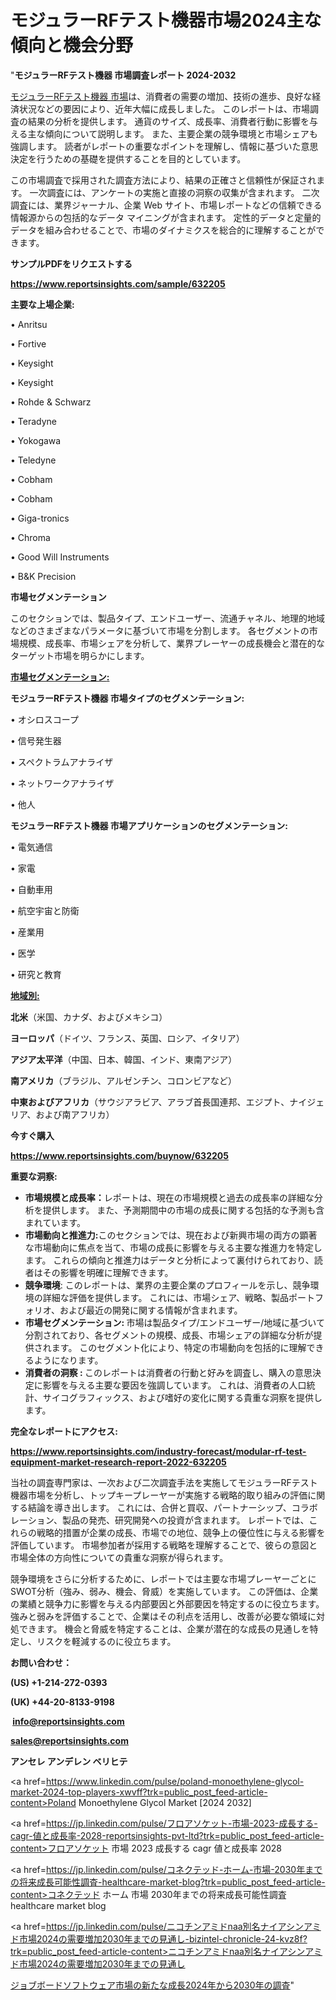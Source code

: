 # モジュラーRFテスト機器市場2024主な傾向と機会分野

"<strong>モジュラーRFテスト機器 市場調査レポート 2024-2032</strong>

<a href=https://www.reportsinsights.com/sample/632205>モジュラーRFテスト機器 市場</a>は、消費者の需要の増加、技術の進歩、良好な経済状況などの要因により、近年大幅に成長しました。 このレポートは、市場調査の結果の分析を提供します。 通貨のサイズ、成長率、消費者行動に影響を与える主な傾向について説明します。 また、主要企業の競争環境と市場シェアも強調します。 読者がレポートの重要なポイントを理解し、情報に基づいた意思決定を行うための基礎を提供することを目的としています。

この市場調査で採用された調査方法により、結果の正確さと信頼性が保証されます。 一次調査には、アンケートの実施と直接の洞察の収集が含まれます。 二次調査には、業界ジャーナル、企業 Web サイト、市場レポートなどの信頼できる情報源からの包括的なデータ マイニングが含まれます。 定性的データと定量的データを組み合わせることで、市場のダイナミクスを総合的に理解することができます。

<strong><b>サンプルPDFをリクエストする</b></strong>

<a href=https://www.reportsinsights.com/sample/632205><strong><u>https://www.reportsinsights.com/sample/632205</u></strong></a>

<strong>主要な上場企業:</strong>

• Anritsu

• Fortive

• Keysight

• Keysight

• Rohde & Schwarz

• Teradyne

• Yokogawa

• Teledyne

• Cobham

• Cobham

• Giga-tronics

• Chroma

• Good Will Instruments

• B&K Precision

<strong>市場セグメンテーション</strong>

このセクションでは、製品タイプ、エンドユーザー、流通チャネル、地理的地域などのさまざまなパラメータに基づいて市場を分割します。 各セグメントの市場規模、成長率、市場シェアを分析して、業界プレーヤーの成長機会と潜在的なターゲット市場を明らかにします。

<strong><u>市場セグメンテーション</u></strong><strong><u>:</u></strong>

<strong>モジュラーRFテスト機器 市場タイプのセグメンテーション:</strong>

• オシロスコープ

• 信号発生器

• スペクトラムアナライザ

• ネットワークアナライザ

• 他人

<strong>モジュラーRFテスト機器 市場アプリケーションのセグメンテーション:</strong>

• 電気通信

• 家電

• 自動車用

• 航空宇宙と防衛

• 産業用

• 医学

• 研究と教育

<strong><u>地域別</u></strong><strong><u>:</u></strong>

<strong>北米</strong>（米国、カナダ、およびメキシコ）

<strong>ヨーロッパ</strong>（ドイツ、フランス、英国、ロシア、イタリア）

<strong>アジア太平洋</strong>（中国、日本、韓国、インド、東南アジア）

<strong>南アメリカ</strong>（ブラジル、アルゼンチン、コロンビアなど）

<strong>中東およびアフリカ</strong>（サウジアラビア、アラブ首長国連邦、エジプト、ナイジェリア、および南アフリカ）

<strong>今すぐ購入</strong>

<a href=https://www.reportsinsights.com/buynow/632205><strong><u>https://www.reportsinsights.com/buynow/632205</u></strong></a>

<strong>重要な洞察:</strong>
<ul>
  <li><strong>市場規模と成長率：</strong>レポートは、現在の市場規模と過去の成長率の詳細な分析を提供します。 また、予測期間中の市場の成長に関する包括的な予測も含まれています。</li>
  <li><strong>市場動向と推進力:</strong>このセクションでは、現在および新興市場の両方の顕著な市場動向に焦点を当て、市場の成長に影響を与える主要な推進力を特定します。 これらの傾向と推進力はデータと分析によって裏付けられており、読者はその影響を明確に理解できます。</li>
  <li><strong>競争環境</strong>: このレポートは、業界の主要企業のプロフィールを示し、競争環境の詳細な評価を提供します。 これには、市場シェア、戦略、製品ポートフォリオ、および最近の開発に関する情報が含まれます。</li>
  <li><strong>市場セグメンテーション: </strong>市場は製品タイプ/エンドユーザー/地域に基づいて分割されており、各セグメントの規模、成長、市場シェアの詳細な分析が提供されます。 このセグメント化により、特定の市場動向を包括的に理解できるようになります。</li>
  <li><strong>消費者の洞察 : </strong>このレポートは消費者の行動と好みを調査し、購入の意思決定に影響を与える主要な要因を強調しています。 これは、消費者の人口統計、サイコグラフィックス、および嗜好の変化に関する貴重な洞察を提供します。</li>
</ul>
<strong>完全なレポートにアクセス:</strong>

<a href=https://www.reportsinsights.com/industry-forecast/modular-rf-test-equipment-market-research-report-2022-632205><strong><u><b>https://www.reportsinsights.com/industry-forecast/modular-rf-test-equipment-market-research-report-2022-632205</b></u></strong></a>

当社の調査専門家は、一次および二次調査手法を実施してモジュラーRFテスト機器市場を分析し、トップキープレーヤーが実施する戦略的取り組みの評価に関する結論を導き出します。 これには、合併と買収、パートナーシップ、コラボレーション、製品の発売、研究開発への投資が含まれます。 レポートでは、これらの戦略的措置が企業の成長、市場での地位、競争上の優位性に与える影響を評価しています。 市場参加者が採用する戦略を理解することで、彼らの意図と市場全体の方向性についての貴重な洞察が得られます。

競争環境をさらに分析するために、レポートでは主要な市場プレーヤーごとにSWOT分析（強み、弱み、機会、脅威）を実施しています。 この評価は、企業の業績と競争力に影響を与える内部要因と外部要因を特定するのに役立ちます。 強みと弱みを評価することで、企業はその利点を活用し、改善が必要な領域に対処できます。 機会と脅威を特定することは、企業が潜在的な成長の見通しを特定し、リスクを軽減するのに役立ちます。

<strong>お問い合わせ：</strong>

<strong>(US) +1-214-272-0393</strong>

<strong>(UK) +44-20-8133-9198</strong>

<strong> </strong><a href=info@reportsinsights.com><strong><u>info@reportsinsights.com</u></strong></a>

<a href=sales@reportsinsights.com><strong><u>sales@reportsinsights.com</u></strong></a>

<strong>アンセレ アンデレン ベリヒテ</strong>

<a href=https://www.linkedin.com/pulse/poland-monoethylene-glycol-market-2024-top-players-xwvff?trk=public_post_feed-article-content>Poland Monoethylene Glycol Market [2024 2032]</a>

<a href=https://jp.linkedin.com/pulse/フロアソケット-市場-2023-成長する-cagr-値と成長率-2028-reportsinsights-pvt-ltd?trk=public_post_feed-article-content>フロアソケット 市場 2023 成長する cagr 値と成長率 2028</a>

<a href=https://jp.linkedin.com/pulse/コネクテッド-ホーム-市場-2030年までの将来成長可能性調査-healthcare-market-blog?trk=public_post_feed-article-content>コネクテッド ホーム 市場 2030年までの将来成長可能性調査 healthcare market blog</a>

<a href=https://jp.linkedin.com/pulse/ニコチンアミドnaa別名ナイアシンアミド市場2024の需要増加2030年までの見通し-bizintel-chronicle-24-kvz8f?trk=public_post_feed-article-content>ニコチンアミドnaa別名ナイアシンアミド市場2024の需要増加2030年までの見通し</a>

<a href=https://www.linkedin.com/pulse/ジョブボードソフトウェア市場の新たな成長2024年から2030年の調査-tribunal-analytics-360-ixhof/>ジョブボードソフトウェア市場の新たな成長2024年から2030年の調査</a>"
